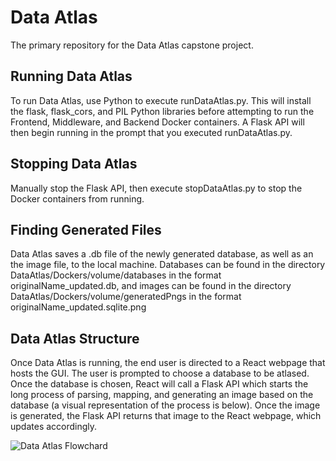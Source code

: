 # Data Atlas

The primary repository for the Data Atlas capstone project.

## Running Data Atlas

To run Data Atlas, use Python to execute runDataAtlas.py. This will install the flask, flask_cors, and PIL Python libraries before attempting to run the Frontend, Middleware, and Backend Docker containers. A Flask API will then begin running in the prompt that you executed runDataAtlas.py.

## Stopping Data Atlas

Manually stop the Flask API, then execute stopDataAtlas.py to stop the Docker containers from running.

## Finding Generated Files

Data Atlas saves a .db file of the newly generated database, as well as an the image file, to the local machine. Databases can be found in the directory DataAtlas/Dockers/volume/databases in the format originalName_updated.db, and images can be found in the directory DataAtlas/Dockers/volume/generatedPngs in the format originalName_updated.sqlite.png

## Data Atlas Structure

Once Data Atlas is running, the end user is directed to a React webpage that hosts the GUI. The user is prompted to choose a database to be atlased. Once the database is chosen, React will call a Flask API which starts the long process of parsing, mapping, and generating an image based on the database (a visual representation of the process is below). Once the image is generated, the Flask API returns that image to the React webpage, which updates accordingly.

![Data Atlas Flowchard](/Documentation/DataAtlas.png)